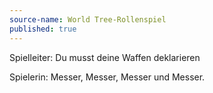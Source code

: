 ```yaml
---
source-name: World Tree-Rollenspiel
published: true
---
```

<p>Spielleiter: Du musst deine Waffen deklarieren</p>
<p>Spielerin: Messer, Messer, Messer und Messer.</p>
